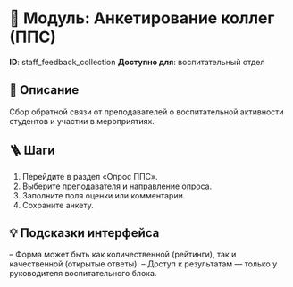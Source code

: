 # 📘 Модуль: Анкетирование коллег (ППС)
**ID**: staff_feedback_collection
**Доступно для**: воспитательный отдел

## 📝 Описание
Сбор обратной связи от преподавателей о воспитательной активности студентов и участии в мероприятиях.

## 🪜 Шаги
1. Перейдите в раздел «Опрос ППС».
2. Выберите преподавателя и направление опроса.
3. Заполните поля оценки или комментарии.
4. Сохраните анкету.

## 💡 Подсказки интерфейса
– Форма может быть как количественной (рейтинги), так и качественной (открытые ответы).
– Доступ к результатам — только у руководителя воспитательного блока.

